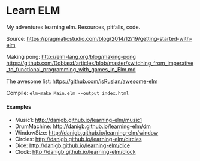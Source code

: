 # Learn ELM

My adventures learning elm. Resources, pitfalls, code.

Source: https://pragmaticstudio.com/blog/2014/12/19/getting-started-with-elm

Making pong: http://elm-lang.org/blog/making-pong
https://github.com/Dobiasd/articles/blob/master/switching_from_imperative_to_functional_programming_with_games_in_Elm.md

The awesome list: https://github.com/isRuslan/awesome-elm

Compile: `elm-make Main.elm --output index.html`

#### Examples

- Music1: http://danigb.github.io/learning-elm/music1
- DrumMachine: http://danigb.github.io/learning-elm/dm
- WindowSize: http://danigb.github.io/learning-elm/window
- Circles: http://danigb.github.io/learning-elm/circles
- Dice: http://danigb.github.io/learning-elm/dice
- Clock: http://danigb.github.io/learning-elm/clock
